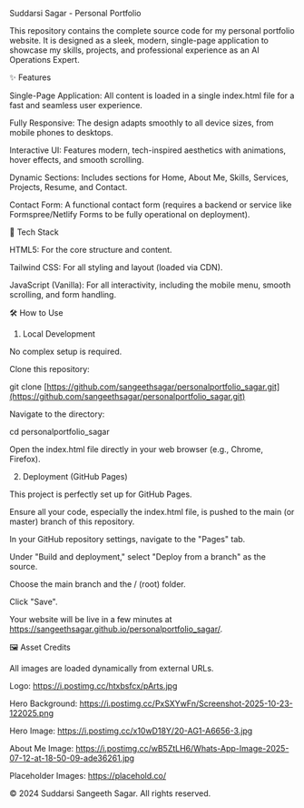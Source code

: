 Suddarsi Sagar - Personal Portfolio

This repository contains the complete source code for my personal portfolio website. It is designed as a sleek, modern, single-page application to showcase my skills, projects, and professional experience as an AI Operations Expert.

✨ Features

Single-Page Application: All content is loaded in a single index.html file for a fast and seamless user experience.

Fully Responsive: The design adapts smoothly to all device sizes, from mobile phones to desktops.

Interactive UI: Features modern, tech-inspired aesthetics with animations, hover effects, and smooth scrolling.

Dynamic Sections: Includes sections for Home, About Me, Skills, Services, Projects, Resume, and Contact.

Contact Form: A functional contact form (requires a backend or service like Formspree/Netlify Forms to be fully operational on deployment).

🚀 Tech Stack

HTML5: For the core structure and content.

Tailwind CSS: For all styling and layout (loaded via CDN).

JavaScript (Vanilla): For all interactivity, including the mobile menu, smooth scrolling, and form handling.

🛠️ How to Use

1. Local Development

No complex setup is required.

Clone this repository:

git clone [https://github.com/sangeethsagar/personalportfolio_sagar.git](https://github.com/sangeethsagar/personalportfolio_sagar.git)


Navigate to the directory:

cd personalportfolio_sagar


Open the index.html file directly in your web browser (e.g., Chrome, Firefox).

2. Deployment (GitHub Pages)

This project is perfectly set up for GitHub Pages.

Ensure all your code, especially the index.html file, is pushed to the main (or master) branch of this repository.

In your GitHub repository settings, navigate to the "Pages" tab.

Under "Build and deployment," select "Deploy from a branch" as the source.

Choose the main branch and the / (root) folder.

Click "Save".

Your website will be live in a few minutes at https://sangeethsagar.github.io/personalportfolio_sagar/.

🖼️ Asset Credits

All images are loaded dynamically from external URLs.

Logo: https://i.postimg.cc/htxbsfcx/pArts.jpg

Hero Background: https://i.postimg.cc/PxSXYwFn/Screenshot-2025-10-23-122025.png

Hero Image: https://i.postimg.cc/x10wD18Y/20-AG1-A6656-3.jpg

About Me Image: https://i.postimg.cc/wB5ZtLH6/Whats-App-Image-2025-07-12-at-18-50-09-ade36261.jpg

Placeholder Images: https://placehold.co/

© 2024 Suddarsi Sangeeth Sagar. All rights reserved.
